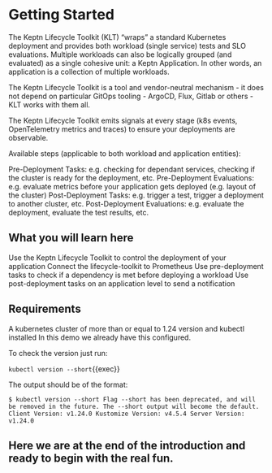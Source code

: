<br>


# Getting Started

The Keptn Lifecycle Toolkit (KLT) “wraps” a standard Kubernetes deployment and provides both workload (single service) tests and SLO evaluations. Multiple workloads can also be logically grouped (and evaluated) as a single cohesive unit: a Keptn Application. In other words, an application is a collection of multiple workloads.

The Keptn Lifecycle Toolkit is a tool and vendor-neutral mechanism - it does not depend on particular GitOps tooling - ArgoCD, Flux, Gitlab or others - KLT works with them all.

The Keptn Lifecycle Toolkit emits signals at every stage (k8s events, OpenTelemetry metrics and traces) to ensure your deployments are observable.

Available steps (applicable to both workload and application entities):

Pre-Deployment Tasks: e.g. checking for dependant services, checking if the cluster is ready for the deployment, etc.
Pre-Deployment Evaluations: e.g. evaluate metrics before your application gets deployed (e.g. layout of the cluster)
Post-Deployment Tasks: e.g. trigger a test, trigger a deployment to another cluster, etc.
Post-Deployment Evaluations: e.g. evaluate the deployment, evaluate the test results, etc.

## What you will learn here

Use the Keptn Lifecycle Toolkit to control the deployment of your application
Connect the lifecycle-toolkit to Prometheus
Use pre-deployment tasks to check if a dependency is met before deploying a workload
Use post-deployment tasks on an application level to send a notification

## Requirements 

A kubernetes cluster of more than or equal to 1.24 version and kubectl installed
In this demo we already have this configured.

To check the version just run:

`kubectl version --short`{{exec}}

The output should be of the format:

`$ kubectl version --short
Flag --short has been deprecated, and will be removed in the future. The --short output will become the default.
Client Version: v1.24.0
Kustomize Version: v4.5.4
Server Version: v1.24.0 `

## Here we are at the end of the introduction and ready to begin with the real fun. 
